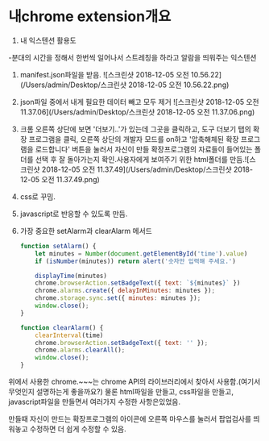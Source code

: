 # 내chrome extension개요

1.  내 익스텐션 활용도

-분대의 시간을 정해서 한번씩 일어나서 스트레칭을 하라고 알람을 띄워주는 익스텐션

1. manifest.json파일을 받음.
   ![스크린샷 2018-12-05 오전 10.56.22](/Users/admin/Desktop/스크린샷 2018-12-05 오전 10.56.22.png)

2. json파일 중에서 내게 필요한 데이터 빼고 모두 제거
   ![스크린샷 2018-12-05 오전 11.37.06](/Users/admin/Desktop/스크린샷 2018-12-05 오전 11.37.06.png)

3. 크롬 오른쪽 상단에 보면 '더보기..'가 있는데 그곳을 클릭하고, 도구 더보기 탭의 확장 프로그램을 클릭, 오른쪽 상단의 개발자 모드를 on하고 '압축해체된 확장 프로그램을 로드합니다' 버튼을 눌러서 자신이 만들 확장프로그램의 자료들이 들어있는 폴더를 선택 후 잘 돌아가는지 확인.사용자에게 보여주기 위한 html폴더를 만듬.![스크린샷 2018-12-05 오전 11.37.49](/Users/admin/Desktop/스크린샷 2018-12-05 오전 11.37.49.png)

4. css로 꾸밈.

5. javascript로 반응할 수 있도록 만듬.

6. 가장 중요한 setAlarm과 clearAlarm 메서드

   ```javascript
   function setAlarm() {
       let minutes = Number(document.getElementById('time').value)
       if (isNumber(minutes)) return alert('숫자만 입력해 주세요.')
   
       displayTime(minutes)
       chrome.browserAction.setBadgeText({ text: `${minutes}` })
       chrome.alarms.create({ delayInMinutes: minutes });
       chrome.storage.sync.set({ minutes: minutes });
       window.close();
   }
   
   function clearAlarm() {
       clearInterval(time)
       chrome.browserAction.setBadgeText({ text: '' });
       chrome.alarms.clearAll();
       window.close();
   }
   ```

위에서 사용한 chrome.~~~는 chrome API의 라이브러리에서 찾아서 사용함.(여기서 무엇인지 설명하는게 좋을까요?)
물론 html파일을 만들고, css파일을 만들고, javascript파일을 만들면서 여러가지 수정한 사항은있었음.

만들때 자신이 만드는 확장프로그램의 아이콘에 오른쪽 마우스를 눌러서 팝업검사를 띄워놓고 수정하면 더 쉽게 수정할 수 있음.



